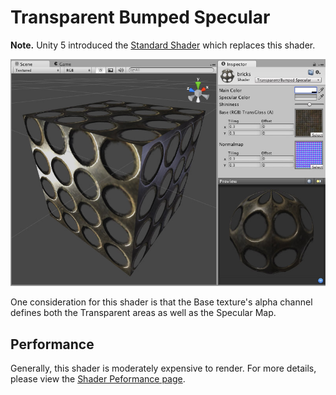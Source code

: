 Transparent Bumped Specular
===========================

**Note.** Unity 5 introduced the [Standard Shader](shader-StandardShader) which replaces this shader.

![](../uploads/Shaders/Shader-TransBumpSpec.jpg) 

One consideration for this shader is that the Base texture's alpha channel defines both the Transparent areas as well as the Specular Map.

<!-- include shader-TransFamilyImport -->

<!-- include shader-BumpSubsetImport -->

<!-- include shader-SpecularSubsetImport -->

Performance
-----------


Generally, this shader is moderately expensive to render. For more details, please view the [Shader Peformance page](shader-Performance).
